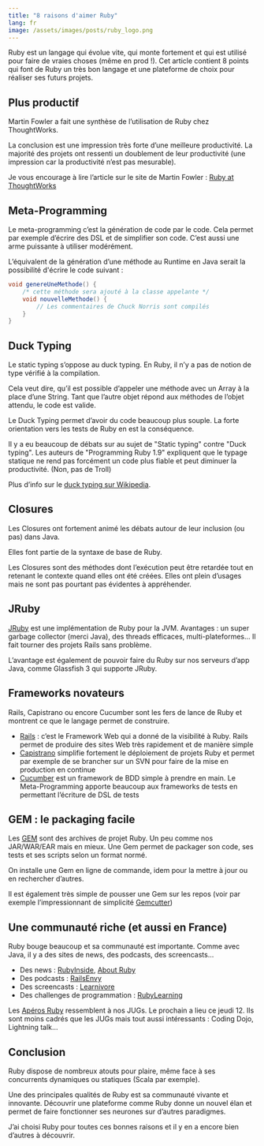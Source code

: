 ```yaml
---
title: "8 raisons d'aimer Ruby"
lang: fr
image: /assets/images/posts/ruby_logo.png
---
```


Ruby est un langage qui évolue vite, qui monte fortement et qui est utilisé pour faire de vraies choses (même en prod !). Cet article contient 8 points qui font de Ruby un très bon langage et une plateforme de choix pour réaliser ses futurs projets.

## Plus productif

Martin Fowler a fait une synthèse de l’utilisation de Ruby chez ThoughtWorks.

La conclusion est une impression très forte d’une meilleure productivité. La majorité des projets ont ressenti un doublement de leur productivité (une impression car la productivité n’est pas mesurable).

Je vous encourage à lire l’article sur le site de Martin Fowler : [Ruby at ThoughtWorks](http://martinfowler.com/articles/rubyAtThoughtWorks.html)

## Meta-Programming

Le meta-programming c’est la génération de code par le code. Cela permet par exemple d’écrire des DSL et de simplifier son code. C’est aussi une arme puissante à utiliser modérément.

L’équivalent de la génération d’une méthode au Runtime en Java serait la possibilité d'écrire le code suivant :

```java
void genereUneMethode() {
    /* cette méthode sera ajouté à la classe appelante */
    void nouvelleMethode() {
        // Les commentaires de Chuck Norris sont compilés
    }
}
```

## Duck Typing

Le static typing s’oppose au duck typing. En Ruby, il n’y a pas de notion de type vérifié à la compilation.

Cela veut dire, qu’il est possible d’appeler une méthode avec un Array à la place d’une String. Tant que l’autre objet répond aux méthodes de l’objet attendu, le code est valide.

Le Duck Typing permet d’avoir du code beaucoup plus souple. La forte orientation vers les tests de Ruby en est la conséquence.

Il y a eu beaucoup de débats sur au sujet de "Static typing" contre "Duck typing". Les auteurs de "Programming Ruby 1.9" expliquent que le typage statique ne rend pas forcément un code plus fiable et peut diminuer la productivité. (Non, pas de Troll)

Plus d’info sur le [duck typing sur Wikipedia](http://en.wikipedia.org/wiki/Duck_typing).

## Closures

Les Closures ont fortement animé les débats autour de leur inclusion (ou pas) dans Java.

Elles font partie de la syntaxe de base de Ruby.

Les Closures sont des méthodes dont l’exécution peut être retardée tout en retenant le contexte quand elles ont été créées. Elles ont plein d’usages mais ne sont pas pourtant pas évidentes à appréhender.

## JRuby

[JRuby](http://jruby.org) est une implémentation de Ruby pour la JVM. Avantages : un super garbage collector (merci Java), des threads efficaces, multi-plateformes… Il fait tourner des projets Rails sans problème.

L’avantage est également de pouvoir faire du Ruby sur nos serveurs d’app Java, comme Glassfish 3 qui supporte JRuby.

## Frameworks novateurs

Rails, Capistrano ou encore Cucumber sont les fers de lance de Ruby et montrent ce que le langage permet de construire.

- [Rails](http://rubyonrails.org/) : c’est le Framework Web qui a donné de la visibilité à Ruby. Rails permet de produire des sites Web très rapidement et de manière simple
- [Capistrano](http://www.capify.org/) simplifie fortement le déploiement de projets Ruby et permet par exemple de se brancher sur un SVN pour faire de la mise en production en continue
- [Cucumber](http://cukes.info/) est un framework de BDD simple à prendre en main. Le Meta-Programming apporte beaucoup aux frameworks de tests en permettant l’écriture de DSL de tests

## GEM : le packaging facile

Les [GEM](http://www.rubyfrance.org/documentations/rubygem---introduction/) sont des archives de projet Ruby. Un peu comme nos JAR/WAR/EAR mais en mieux. Une Gem permet de packager son code, ses tests et ses scripts selon un format normé.

On installe une Gem en ligne de commande, idem pour la mettre à jour ou en rechercher d’autres.

Il est également très simple de pousser une Gem sur les repos (voir par exemple l’impressionnant de simplicité [Gemcutter](http://gemcutter.org/))

## Une communauté riche (et aussi en France)

Ruby bouge beaucoup et sa communauté est importante. Comme avec Java, il y a des sites de news, des podcasts, des screencasts...

- Des news : [RubyInside](http://www.rubyinside.com/), [About Ruby](http://ruby.about.com/)
- Des podcasts : [RailsEnvy](http://railsenvy.com/)
- Des screencasts : [Learnivore](http://www.learnivore.com)
- Des challenges de programmation : [RubyLearning](http://rubylearning.com/blog/)

Les [Apéros Ruby](http://www.rubyfrance.org/) ressemblent à nos JUGs. Le prochain a lieu ce jeudi 12. Ils sont moins cadrés que les JUGs mais tout aussi intéressants : Coding Dojo, Lightning talk…

## Conclusion

Ruby dispose de nombreux atouts pour plaire, même face à ses concurrents dynamiques ou statiques (Scala par exemple).

Une des principales qualités de Ruby est sa communauté vivante et innovante. Découvrir une plateforme comme Ruby donne un nouvel élan et permet de faire fonctionner ses neurones sur d’autres paradigmes.

J’ai choisi Ruby pour toutes ces bonnes raisons et il y en a encore bien d’autres à découvrir.
